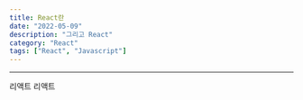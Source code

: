 ```yaml
---
title: React란
date: "2022-05-09"
description: "그리고 React"
category: "React"
tags: ["React", "Javascript"]
---
```


---

리액트 리액트
